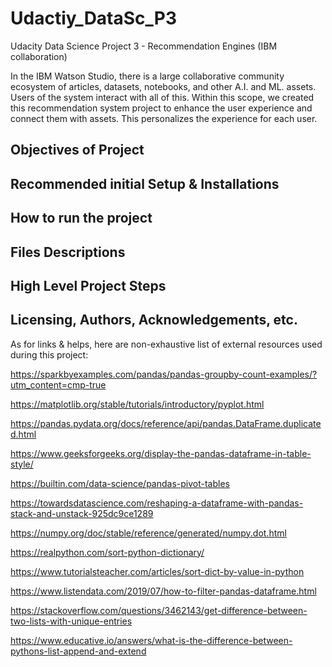 # Udactiy_DataSc_P3
Udacity Data Science Project 3 - Recommendation Engines (IBM collaboration)

In the IBM Watson Studio, there is a large collaborative community ecosystem of articles, datasets, notebooks, and other A.I. and ML. assets. Users of the system interact with all of this. Within this scope, we created this recommendation system project to enhance the user experience and connect them with assets. This personalizes the experience for each user.


## Objectives of Project



## Recommended initial Setup & Installations


## How to run the project


## Files Descriptions


## High Level Project Steps


## Licensing, Authors, Acknowledgements, etc.


As for links & helps, here are non-exhaustive list of external resources used during this project:

https://sparkbyexamples.com/pandas/pandas-groupby-count-examples/?utm_content=cmp-true

https://matplotlib.org/stable/tutorials/introductory/pyplot.html

https://pandas.pydata.org/docs/reference/api/pandas.DataFrame.duplicated.html

https://www.geeksforgeeks.org/display-the-pandas-dataframe-in-table-style/

https://builtin.com/data-science/pandas-pivot-tables

https://towardsdatascience.com/reshaping-a-dataframe-with-pandas-stack-and-unstack-925dc9ce1289

https://numpy.org/doc/stable/reference/generated/numpy.dot.html

https://realpython.com/sort-python-dictionary/

https://www.tutorialsteacher.com/articles/sort-dict-by-value-in-python

https://www.listendata.com/2019/07/how-to-filter-pandas-dataframe.html

https://stackoverflow.com/questions/3462143/get-difference-between-two-lists-with-unique-entries

https://www.educative.io/answers/what-is-the-difference-between-pythons-list-append-and-extend

